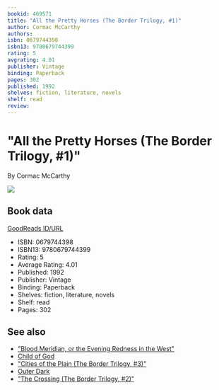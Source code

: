```yaml
---
bookid: 469571
title: "All the Pretty Horses (The Border Trilogy, #1)"
author: Cormac McCarthy
authors: 
isbn: 0679744398
isbn13: 9780679744399
rating: 5
avgrating: 4.01
publisher: Vintage
binding: Paperback
pages: 302
published: 1992
shelves: fiction, literature, novels
shelf: read
review: 
---
```


# "All the Pretty Horses (The Border Trilogy, #1)"

By Cormac McCarthy

![](https://i.gr-assets.com/images/S/compressed.photo.goodreads.com/books/1538659953l/469571._SY475_.jpg)

## Book data

[GoodReads ID/URL](https://www.goodreads.com/book/show/469571)

- ISBN: 0679744398
- ISBN13: 9780679744399
- Rating: 5
- Average Rating: 4.01
- Published: 1992
- Publisher: Vintage
- Binding: Paperback
- Shelves: fiction, literature, novels
- Shelf: read
- Pages: 302


## See also

- ["Blood Meridian, or the Evening Redness in the West"](Blood_Meridian__or_the_Evening_Redness_in_the_West.md)
- [Child of God](Child_of_God.md)
- ["Cities of the Plain (The Border Trilogy, #3)"](Cities_of_the_Plain_The_Border_Trilogy__3.md)
- [Outer Dark](Outer_Dark.md)
- ["The Crossing (The Border Trilogy, #2)"](The_Crossing_The_Border_Trilogy__2.md)
